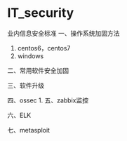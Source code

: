 # IT_security
业内信息安全标准
一、操作系统加固方法

1. centos6，centos7
2. windows


二、常用软件安全加固

三、软件升级

四、ossec
1.
五、zabbix监控

六、ELK

七、metasploit

